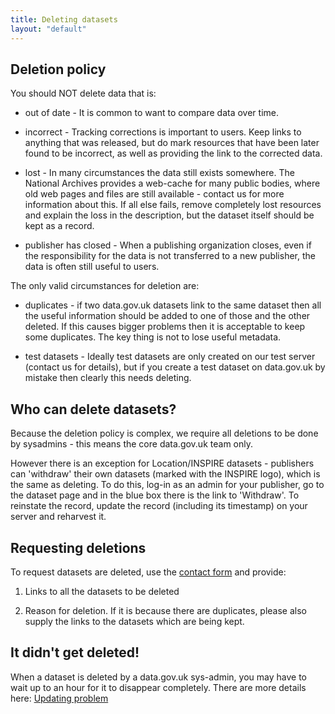 ```yaml
---
title: Deleting datasets
layout: "default"
---
```


## Deletion policy

You should NOT delete data that is:

* out of date - It is common to want to compare data over time.

* incorrect - Tracking corrections is important to users. Keep links to anything that was released, but do mark resources that have been later found to be incorrect, as well as providing the link to the corrected data.

* lost - In many circumstances the data still exists somewhere. The National Archives provides a web-cache for many public bodies, where old web pages and files are still available - contact us for more information about this. If all else fails, remove completely lost resources and explain the loss in the description, but the dataset itself should be kept as a record.

* publisher has closed - When a publishing organization closes, even if the responsibility for the data is not transferred to a new publisher, the data is often still useful to users.

The only valid circumstances for deletion are:

* duplicates - if two data.gov.uk datasets link to the same dataset then all the useful information should be added to one of those and the other deleted. If this causes bigger problems then it is acceptable to keep some duplicates. The key thing is not to lose useful metadata.

* test datasets - Ideally test datasets are only created on our test server (contact us for details), but if you create a test dataset on data.gov.uk by mistake then clearly this needs deleting.


## Who can delete datasets?

Because the deletion policy is complex, we require all deletions to be done by sysadmins - this means the core data.gov.uk team only.

However there is an exception for Location/INSPIRE datasets - publishers can 'withdraw' their own datasets (marked with the INSPIRE logo), which is the same as deleting. To do this, log-in as an admin for your publisher, go to the dataset page and in the blue box there is the link to 'Withdraw'. To reinstate the record, update the record (including its timestamp) on your server and reharvest it.

## Requesting deletions

To request datasets are deleted, use the [contact form](http://data.gov.uk/contact) and provide:

1. Links to all the datasets to be deleted

2. Reason for deletion. If it is because there are duplicates, please also supply the links to the datasets which are being kept.


## It didn't get deleted!

When a dataset is deleted by a data.gov.uk sys-admin, you may have to wait up to an hour for it to disappear completely. There are more details here: [Updating problem](updating_problem.html)
